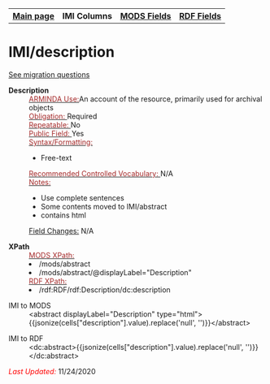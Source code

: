 <!DOCTYPE html>
<html>

<body>
<table style="width:100%">
  <tr>
    <th><a href="index.md">Main page</a></th>
	<th>IMI Columns</th>
    <th><a href="MODS.md">MODS Fields</a></th>
    <th><a href="#">RDF Fields</a></th>
  </tr>
</table>

<h1>IMI/description</h1>
<p><a href="migration-questions.md">See migration questions</a></p>
<dl>
  <dt><b>Description</b></dt>
  <dd><ins><font color="brown">ARMINDA Use:</font></ins>An account of the resource, primarily used for archival objects</dd>
  <dd><ins><font color="brown">Obligation: </font></ins> Required</dd>
  <dd><ins><font color="brown">Repeatable: </font></ins>No</dd>
  <dd><ins><font color="brown">Public Field: </font></ins>Yes</dd>
  <dd><ins><font color="brown">Syntax/Formatting: </font></ins>
	<ul>
		<li>Free-text</li>
	</ul>
  </dd>
  <dd><ins><font color="brown">Recommended Controlled Vocabulary: </font></ins>N/A</dd>
  <dd><ins><font color="brown">Notes: </font></ins>
	<ul>
		<li>Use complete sentences</li>
		<li>Some contents moved to IMI/abstract</li>
		<li>contains html</li>
	</ul>
	</dd>
  <dd><font><ins>Field Changes:</ins> </font>N/A</dd>
</dl>
<dl>
    <dt><b>XPath</b></dt>
	  <dd> <ins><font color="brown">MODS XPath: </font></ins>
		<li>/mods/abstract</li>
		<li>/mods/abstract/@displayLabel="Description"</li>
	  </dd>
		<dd> <ins><font color="brown">RDF XPath: </font></ins>
		<li>/rdf:RDF/rdf:Description/dc:description</li>
		</dd>
</dl>
<dl>
	<dt>IMI to MODS</dt>
		<dd>&lt;abstract displayLabel="Description" type="html"&gt;	{{jsonize(cells["description"].value).replace('null', '')}}&lt;/abstract&gt;</dd>
</dl>
<dl>
	<dt>IMI to RDF</dt>
		<dd>&lt;dc:abstract&gt;{{jsonize(cells["description"].value).replace('null', '')}}	&lt;/dc:abstract&gt;</dd>
</dl>
	<p><font color="red"><i>Last Updated: </i></font>11/24/2020</p>
</dl>
</body>
</html>